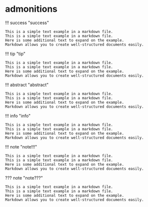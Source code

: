 
# admonitions
!!! success "success"

    This is a simple text example in a markdown file.
    This is a simple text example in a markdown file.
    Here is some additional text to expand on the example.
    Markdown allows you to create well-structured documents easily.

!!! tip "tip"

    This is a simple text example in a markdown file.
    This is a simple text example in a markdown file.
    Here is some additional text to expand on the example.
    Markdown allows you to create well-structured documents easily.

!!! abstract "abstract"

    This is a simple text example in a markdown file.
    This is a simple text example in a markdown file.
    Here is some additional text to expand on the example.
    Markdown allows you to create well-structured documents easily.

!!! info "info"

    This is a simple text example in a markdown file.
    This is a simple text example in a markdown file.
    Here is some additional text to expand on the example.
    Markdown allows you to create well-structured documents easily.

!!! note "note!!!"

    This is a simple text example in a markdown file.
    This is a simple text example in a markdown file.
    Here is some additional text to expand on the example.
    Markdown allows you to create well-structured documents easily.


 
??? note "note???"

    This is a simple text example in a markdown file.
    This is a simple text example in a markdown file.
    Here is some additional text to expand on the example.
    Markdown allows you to create well-structured documents easily.